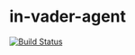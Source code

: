 in-vader-agent
=====

[![Build Status](https://travis-ci.org/in-vader/in-vader-agent.svg?branch=master)](https://travis-ci.org/in-vader/in-vader-agent)
